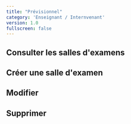 ```yaml
---
title: "Prévisionnel"
category: 'Enseignant / Internvenant'
version: 1.0
fullscreen: false
---
```


## Consulter les salles d'examens

## Créer une salle d'examen

## Modifier

## Supprimer

